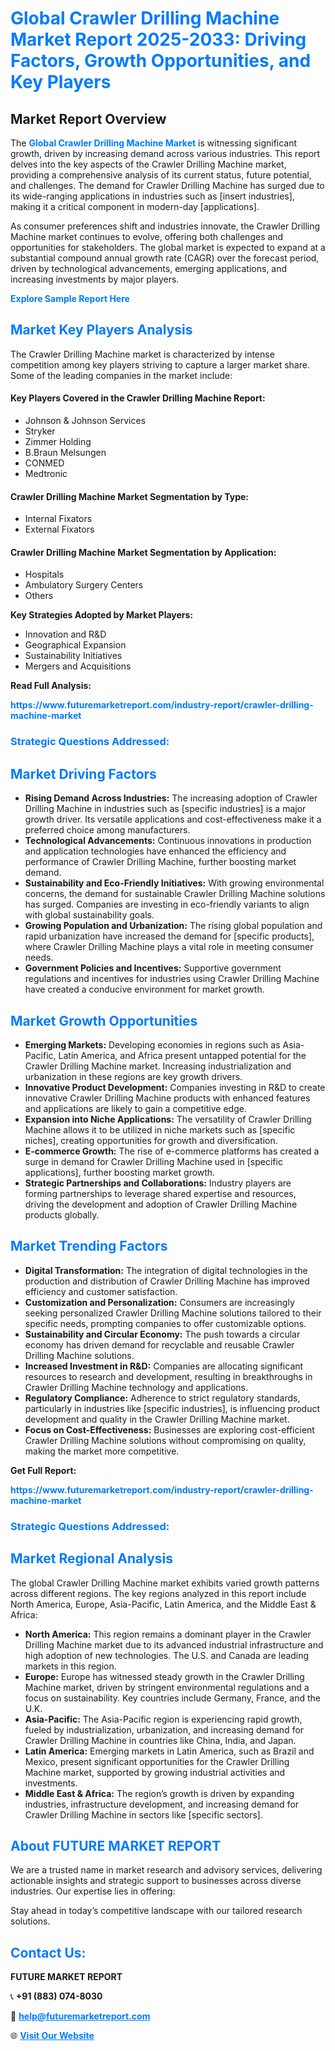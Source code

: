 <h1 style="color: #007BFF;">Global Crawler Drilling Machine Market Report 2025-2033: Driving Factors, Growth Opportunities, and Key Players</h1>

<section id="overview">
<h2>Market Report Overview</h2>
<p>The <a href="https://www.futuremarketreport.com/industry-report/crawler-drilling-machine-market" style="color: #007BFF; text-decoration: none;"><strong>Global Crawler Drilling Machine Market</strong></a> is witnessing significant growth, driven by increasing demand across various industries. This report delves into the key aspects of the Crawler Drilling Machine market, providing a comprehensive analysis of its current status, future potential, and challenges. The demand for Crawler Drilling Machine has surged due to its wide-ranging applications in industries such as [insert industries], making it a critical component in modern-day [applications].</p>
<p>As consumer preferences shift and industries innovate, the Crawler Drilling Machine market continues to evolve, offering both challenges and opportunities for stakeholders. The global market is expected to expand at a substantial compound annual growth rate (CAGR) over the forecast period, driven by technological advancements, emerging applications, and increasing investments by major players.</p>
</section>

<section id="overview">
<p><a href="https://www.futuremarketreport.com/request-sample/reportId=34312" style="color: #007BFF; text-decoration: none;"><strong>Explore Sample Report Here</strong></a></p>
</section>

<section id="key-players">
<h2 style="color: #007BFF;">Market Key Players Analysis</h2>
<p>The Crawler Drilling Machine market is characterized by intense competition among key players striving to capture a larger market share. Some of the leading companies in the market include:</p>
<h4>Key Players Covered in the Crawler Drilling Machine Report:</h4>
<ul><li>Johnson &amp; Johnson Services</li><li>Stryker</li><li>Zimmer Holding</li><li>B.Braun Melsungen</li><li>CONMED</li><li>Medtronic</li></ul>
<h4>Crawler Drilling Machine Market Segmentation by Type:</h4>
<ul><li>Internal Fixators</li><li>External Fixators</li></ul>

<h4>Crawler Drilling Machine Market Segmentation by Application:</h4>
<ul><li>Hospitals</li><li>Ambulatory Surgery Centers</li><li>Others</li></ul>
<p><strong>Key Strategies Adopted by Market Players:</strong></p>
<ul>
<li>Innovation and R&D</li>
<li>Geographical Expansion</li>
<li>Sustainability Initiatives</li>
<li>Mergers and Acquisitions</li>
</ul>
</section>

<section>
<p><strong>Read Full Analysis: </strong></p><a href="https://www.futuremarketreport.com/industry-report/crawler-drilling-machine-market" style="color: #007BFF; text-decoration: none;"><strong>https://www.futuremarketreport.com/industry-report/crawler-drilling-machine-market</strong></a>
<h3 style="color: #007BFF;">Strategic Questions Addressed:</h3>
</section>

<section id="driving-factors">
<h2 style="color: #007BFF;">Market Driving Factors</h2>
<ul>
<li><strong>Rising Demand Across Industries:</strong> The increasing adoption of Crawler Drilling Machine in industries such as [specific industries] is a major growth driver. Its versatile applications and cost-effectiveness make it a preferred choice among manufacturers.</li>
<li><strong>Technological Advancements:</strong> Continuous innovations in production and application technologies have enhanced the efficiency and performance of Crawler Drilling Machine, further boosting market demand.</li>
<li><strong>Sustainability and Eco-Friendly Initiatives:</strong> With growing environmental concerns, the demand for sustainable Crawler Drilling Machine solutions has surged. Companies are investing in eco-friendly variants to align with global sustainability goals.</li>
<li><strong>Growing Population and Urbanization:</strong> The rising global population and rapid urbanization have increased the demand for [specific products], where Crawler Drilling Machine plays a vital role in meeting consumer needs.</li>
<li><strong>Government Policies and Incentives:</strong> Supportive government regulations and incentives for industries using Crawler Drilling Machine have created a conducive environment for market growth.</li>
</ul>
</section>

<section id="growth-opportunities">
<h2 style="color: #007BFF;">Market Growth Opportunities</h2>
<ul>
<li><strong>Emerging Markets:</strong> Developing economies in regions such as Asia-Pacific, Latin America, and Africa present untapped potential for the Crawler Drilling Machine market. Increasing industrialization and urbanization in these regions are key growth drivers.</li>
<li><strong>Innovative Product Development:</strong> Companies investing in R&D to create innovative Crawler Drilling Machine products with enhanced features and applications are likely to gain a competitive edge.</li>
<li><strong>Expansion into Niche Applications:</strong> The versatility of Crawler Drilling Machine allows it to be utilized in niche markets such as [specific niches], creating opportunities for growth and diversification.</li>
<li><strong>E-commerce Growth:</strong> The rise of e-commerce platforms has created a surge in demand for Crawler Drilling Machine used in [specific applications], further boosting market growth.</li>
<li><strong>Strategic Partnerships and Collaborations:</strong> Industry players are forming partnerships to leverage shared expertise and resources, driving the development and adoption of Crawler Drilling Machine products globally.</li>
</ul>
</section>

<section id="trending-factors">
<h2 style="color: #007BFF;">Market Trending Factors</h2>
<ul>
<li><strong>Digital Transformation:</strong> The integration of digital technologies in the production and distribution of Crawler Drilling Machine has improved efficiency and customer satisfaction.</li>
<li><strong>Customization and Personalization:</strong> Consumers are increasingly seeking personalized Crawler Drilling Machine solutions tailored to their specific needs, prompting companies to offer customizable options.</li>
<li><strong>Sustainability and Circular Economy:</strong> The push towards a circular economy has driven demand for recyclable and reusable Crawler Drilling Machine solutions.</li>
<li><strong>Increased Investment in R&D:</strong> Companies are allocating significant resources to research and development, resulting in breakthroughs in Crawler Drilling Machine technology and applications.</li>
<li><strong>Regulatory Compliance:</strong> Adherence to strict regulatory standards, particularly in industries like [specific industries], is influencing product development and quality in the Crawler Drilling Machine market.</li>
<li><strong>Focus on Cost-Effectiveness:</strong> Businesses are exploring cost-efficient Crawler Drilling Machine solutions without compromising on quality, making the market more competitive.</li>
</ul>
</section>

<section>
<p><strong>Get Full Report: </strong></p><a href="https://www.futuremarketreport.com/industry-report/crawler-drilling-machine-market" style="color: #007BFF; text-decoration: none;"><strong>https://www.futuremarketreport.com/industry-report/crawler-drilling-machine-market</strong></a>
<h3 style="color: #007BFF;">Strategic Questions Addressed:</h3>
</section>


<section id="regional-analysis">
<h2 style="color: #007BFF;">Market Regional Analysis</h2>
<p>The global Crawler Drilling Machine market exhibits varied growth patterns across different regions. The key regions analyzed in this report include North America, Europe, Asia-Pacific, Latin America, and the Middle East & Africa:</p>
<ul>
<li><strong>North America:</strong> This region remains a dominant player in the Crawler Drilling Machine market due to its advanced industrial infrastructure and high adoption of new technologies. The U.S. and Canada are leading markets in this region.</li>
<li><strong>Europe:</strong> Europe has witnessed steady growth in the Crawler Drilling Machine market, driven by stringent environmental regulations and a focus on sustainability. Key countries include Germany, France, and the U.K.</li>
<li><strong>Asia-Pacific:</strong> The Asia-Pacific region is experiencing rapid growth, fueled by industrialization, urbanization, and increasing demand for Crawler Drilling Machine in countries like China, India, and Japan.</li>
<li><strong>Latin America:</strong> Emerging markets in Latin America, such as Brazil and Mexico, present significant opportunities for the Crawler Drilling Machine market, supported by growing industrial activities and investments.</li>
<li><strong>Middle East & Africa:</strong> The region’s growth is driven by expanding industries, infrastructure development, and increasing demand for Crawler Drilling Machine in sectors like [specific sectors].</li>
</ul>
</section>

<footer>
<h2 style="color: #007BFF;">About FUTURE MARKET REPORT</h2>
<p>We are a trusted name in market research and advisory services, delivering actionable insights and strategic support to businesses across diverse industries. Our expertise lies in offering:</p>

<p>Stay ahead in today’s competitive landscape with our tailored research solutions.</p>

<h2 style="color: #007BFF;">Contact Us:</h2>
<p><strong>FUTURE MARKET REPORT</strong></p>
<p>📞 <strong>+91 (883) 074-8030</strong></p>
<p>📧 <strong><a href="mailto:help@futuremarketreport.com" style="color: #007BFF;">help@futuremarketreport.com</a></strong></p>
<p>🌐 <strong><a href="https://www.futuremarketreport.com/" style="color: #007BFF;">Visit Our Website</a></strong></p>
</footer>
